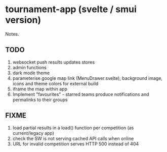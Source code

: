 # tournament-app (svelte / smui version)

Notes.

## TODO
1. websocket push results updates stores
1. admin functions
1. dark mode theme
1. parameterise google map link (MenuDrawer.svelte), background image, icons and theme colors for external build
1. iframe the map within app
1. Implement "favourites" - starred teams produce notifications and permalinks to their groups

## FIXME
1. load partial results in a load() function per competition (as current/legacy app)
1. check the SW is not serving cached API calls when online
1. URL for invalid competition serves HTTP 500 instead of 404
